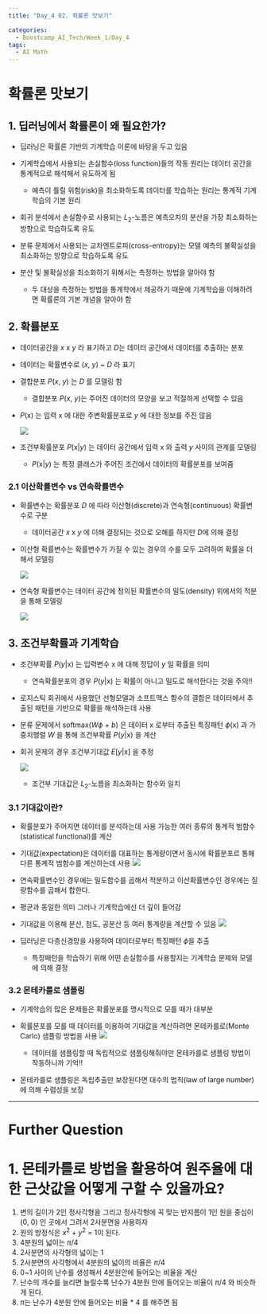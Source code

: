 ```yaml
---
title: "Day_4 02. 확률론 맛보기"

categories:
  - Boostcamp_AI_Tech/Week_1/Day_4
tags:
  - AI Math
---
```


# 확률론 맛보기

## 1. 딥러닝에서 확률론이 왜 필요한가?

- 딥러닝은 확률론 기반의 기계학습 이론에 바탕을 두고 있음
- 기계학습에서 사용되는 손실함수(loss function)들의 작동 원리는 데이터 공간을 통계적으로 해석해서 유도하게 됨
  - 예측이 틀릴 위험(risk)을 최소화하도록 데이터를 학습하는 원리는 통계적 기계학습의 기본 원리

- 회귀 분석에서 손실함수로 사용되는 $L_2$-노름은 예측오차의 분산을 가장 최소화하는 방향으로 학습하도록 유도
- 분류 문제에서 사용되는 교차엔트로피(cross-entropy)는 모델 예측의 불확실성을 최소화하는 방향으로 학습하도록 유도

- 분산 및 불확실성을 최소화하기 위해서는 측정하는 방법을 알아야 함
  - 두 대상을 측정하는 방법을 통계학에서 제공하기 때문에 기계학습을 이해하려면 확률론의 기본 개념을 알아야 함

## 2. 확률분포

- 데이터공간을 $x$ x $y$ 라 표기하고 $D$는 데이터 공간에서 데이터를 추출하는 분포
- 데이터는 확률변수로 ($x$, $y$) ~ $D$ 라 표기
- 결합분포 $P$($x$, $y$) 는 $D$ 를 모델링 함
  - 결합분포 $P$($x$, $y$)는 주어진 데이터의 모양을 보고 적절하게 선택할 수 있음
- $P$(x) 는 입력 x 에 대한 주변확률분포로 $y$ 에 대한 정보를 주진 않음

    ![]({{site.url}}/assets/images/2021-08-05-11-52-18.png)

- 조건부확률분포 $P$(x|$y$) 는 데이터 공간에서 입력 x 와 출력 $y$ 사이의 관계를 모델링
  - $P$(x|$y$) 는 특정 클래스가 주어진 조건에서 데이터의 확률분포를 보여줌

### 2.1 이산확률변수 vs 연속확률변수

- 확률변수는 확률분포 $D$ 에 따라 이산형(discrete)과 연속형(continuous) 확률변수로 구분
  - 데이터공간 $x$ x $y$ 에 이해 결정되는 것으로 오해를 하지만 $D$에 의해 결정
- 이산형 확률변수는 확률변수가 가질 수 있는 경우의 수를 모두 고려하여 확률을 더해서 모델링

    ![]({{site.url}}/assets/images/2021-08-05-11-46-31.png)

- 연속형 확률변수는 데이터 공간에 정의된 확률변수의 밀도(density) 위에서의 적분을 통해 모델링

    ![]({{site.url}}/assets/images/2021-08-05-11-47-29.png)

## 3. 조건부확률과 기계학습

- 조건부확률 $P$($y$|x) 는 입력변수 x 에 대해 정답이 $y$ 일 확률을 의미
  - 연속확률분포의 경우 $P$($y$|x) 는 확률이 아니고 밀도로 해석한다는 것을 주의!!
- 로지스틱 회귀에서 사용했던 선형모델과 소프트맥스 함수의 결합은 데이터에서 추출된 패턴을 기반으로 확률을 해석하는데 사용
- 분류 문제에서 softmax($W \phi$ + $b$) 은 데이터 x 로부터 추출된 특징패턴 $\phi$(x) 과 가중치행렬 $W$ 을 통해 조건부확률 $P$($y$|x) 을 계산
- 회귀 문제의 경우 조건부기대값 $E$[$y$|x] 을 추정

    ![]({{site.url}}/assets/images/2021-08-05-12-02-11.png)

    - 조건부 기대값은 $L_2$-노름을 최소화하는 함수와 일치

### 3.1 기대값이란?

- 확률분포가 주어지면 데이터를 분석하는데 사용 가능한 여러 종류의 통계적 범함수(statistical functional)를 계산
- 기대값(expectation)은 데이터를 대표하는 통계량이면서 동시에 확률분포르 통해 다른 통계적 범함수를 계산하는데 사용
    ![]({{site.url}}/assets/images/2021-08-05-12-04-57.png) 

- 연속확률변수인 경우에는 밀도함수를 곱해서 적분하고 이산확률변수인 경우에는 질량함수를 곱해서 합한다.

- 평균과 동일한 의미 그러나 기계학습에선 더 깊이 들어감
- 기대값을 이용해 분산, 첨도, 공분산 등 여러 통계량을 계산할 수 있음
    ![]({{site.url}}/assets/images/2021-08-05-12-06-11.png)
- 딥러닝은 다층신경망을 사용하여 데이터로부터 특징패턴 $\phi$을 추출
    - 특징패턴을 학습하기 위해 어떤 손실함수를 사용할지는 기계학습 문제와 모델에 의해 결정

### 3.2 몬테카를로 샘플링

- 기계학습의 많은 문제들은 확률분포를 명시적으로 모를 때가 대부분
- 확률분포를 모를 때 데이터를 이용하여 기대값을 계산하려면 몬테카를로(Monte Carlo) 샘플링 방법을 사용
    ![]({{site.url}}/assets/images/2021-08-05-12-10-03.png)
    - 데이터를 샘플링할 때 독립적으로 샘플링해줘야만 몬테카를로 샘플링 방법이 작동하니까 기억!!

- 몬테카를로 샘플링은 독립추출만 보장된다면 대수의 법칙(law of large number)에 의해 수렴성을 보장

---
# Further Question

# 1. 몬테카를로 방법을 활용하여 원주율에 대한 근삿값을 어떻게 구할 수 있을까요?

1. 변의 길이가 2인 정사각형을 그리고 정사각형에 꼭 맞는 반지름이 1인 원을 중심이 (0, 0) 인 곳에서 그려서 2사분면을 사용하자
2. 원의 방정식은 $x^2$ + $y^2$ = 1이 된다.
3. 4분원의 넓이는 $\pi / 4$
4. 2사분면의 사각형의 넓이는 1
5. 2사분면의 사각형에서 4분원의 넓이의 비율은 $\pi / 4$
6. 0~1 사이의 난수를 생성해서 4분원안에 들어오는 비율을 계산
7. 난수의 개수를 늘리면 늘릴수록 난수가 4분원 안에 들어오는 비율이 $\pi / 4$ 와 비슷하게 된다.
8. $\pi$는 난수가 4분원 안에 들어오는 비율 * 4 를 해주면 됨





